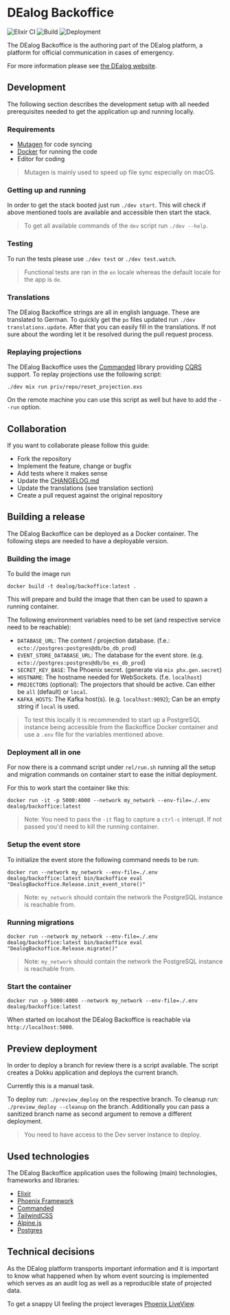 # DEalog Backoffice

![Elixir CI](https://github.com/DEalog/backoffice/workflows/Elixir/badge.svg)
![Build](https://github.com/DEalog/backoffice/workflows/Build/badge.svg)
![Deployment](https://github.com/DEalog/backoffice/workflows/Deployment/badge.svg)

The DEalog Backoffice is the authoring part of the DEalog platform, a platform
for official communication in cases of emergency.

For more information please see [the DEalog website](https://dealog.info).

## Development

The following section describes the development setup with all needed
prerequisites needed to get the application up and running locally.

### Requirements

- [Mutagen](https://mutagen.io) for code syncing
- [Docker](https://docker.io) for running the code
- Editor for coding

> Mutagen is mainly used to speed up file sync especially on macOS.

### Getting up and running

In order to get the stack booted just run `./dev start`. This will check if above
mentioned tools are available and accessible then start the stack.

> To get all available commands of the `dev` script run `./dev --help`.

### Testing

To run the tests please use `./dev test` or `./dev test.watch`.

> Functional tests are ran in the `en` locale whereas the default locale for the
> app is `de`.

### Translations

The DEalog Backoffice strings are all in english language. These are translated
to German. To quickly get the `po` files updated run `./dev translations.update`.
After that you can easily fill in the translations. If not sure about the
wording let it be resolved during the pull request process.

### Replaying projections

The DEalog Backoffice uses the [Commanded](https://commanded.io) library
providing [CQRS](https://www.martinfowler.com/bliki/CQRS.html) support. To
replay projections use the following script:

`./dev mix run priv/repo/reset_projection.exs`

On the remote machine you can use this script as well but have to add the
`--run` option.

## Collaboration

If you want to collaborate please follow this guide:

- Fork the repository
- Implement the feature, change or bugfix
- Add tests where it makes sense
- Update the [CHANGELOG.md](CHANGELOG.md)
- Update the translations (see translation section)
- Create a pull request against the original repository

## Building a release

The DEalog Backoffice can be deployed as a Docker container. The following
steps are needed to have a deployable version.

### Building the image

To build the image run

```
docker build -t dealog/backoffice:latest .
```

This will prepare and build the image that then can be used to spawn a
running container.

The following environment variables need to be set (and respective service need
to be reachable):

- `DATABASE_URL`: The content / projection database. (f.e.: `ecto://postgres:postgres@db/bo_db_prod`)
- `EVENT_STORE_DATABASE_URL`: The database for the event store. (e.g. `ecto://postgres:postgres@db/bo_es_db_prod`)
- `SECRET_KEY_BASE`: The Phoenix secret. (generate via `mix phx.gen.secret`)
- `HOSTNAME`: The hostname needed for WebSockets. (f.e. `localhost`)
- `PROJECTORS` (optional): The projectors that should be active. Can either be `all` (default) or `local`.
- `KAFKA_HOSTS`: The Kafka host(s). (e.g. `localhost:9092`); Can be an empty string if `local` is used.

> To test this locally it is recommended to start up a PostgreSQL instance being
> accessible from the Backoffice Docker container and use a `.env` file for the
> variables mentioned above.

### Deployment all in one

For now there is a command script under `rel/run.sh` running all the setup
and migration commands on container start to ease the initial deployment.

For this to work start the container like this:

```
docker run -it -p 5000:4000 --network my_network --env-file=./.env dealog/backoffice:latest
```

> Note: You need to pass the `-it` flag to capture a `ctrl-c` interupt. If not
> passed you'd need to kill the running container.

### Setup the event store

To initialize the event store the following command needs to be run:

```
docker run --network my_network --env-file=./.env dealog/backoffice:latest bin/backoffice eval "DealogBackoffice.Release.init_event_store()"
```

> Note: `my_network` should contain the network the PostgreSQL instance is
> reachable from.

### Running migrations

```
docker run --network my_network --env-file=./.env dealog/backoffice:latest bin/backoffice eval "DealogBackoffice.Release.migrate()"
```

> Note: `my_network` should contain the network the PostgreSQL instance is
> reachable from.

### Start the container

```
docker run -p 5000:4000 --network my_network --env-file=./.env dealog/backoffice:latest
```

When started on locahost the DEalog Backoffice is reachable via
`http://localhost:5000`.

## Preview deployment

In order to deploy a branch for review there is a script available. The script
creates a Dokku application and deploys the current branch.

Currently this is a manual task.

To deploy run: `./preview_deploy` on the respective branch.
To cleanup run: `./preview_deploy --cleanup` on the branch. Additionally you
can pass a sanitized branch name as second argument to remove a different
deployment.

> You need to have access to the Dev server instance to deploy.

## Used technologies

The DEalog Backoffice application uses the following (main) technologies,
frameworks and libraries:

- [Elixir](https://elixir-lang.org)
- [Phoenix Framework](https://phoenixframework.org)
- [Commanded](https://commanded.io)
- [TailwindCSS](https://tailwindcss.com)
- [Alpine.js](https://github.com/alpinejs/alpine)
- [Postgres](https://www.postgresql.org)

## Technical decisions

As the DEalog platform transports important information and it is important to
know what happened when by whom event sourcing is implemented which serves as
an audit log as well as a reproducible state of projected data.

To get a snappy UI feeling the project leverages
[Phoenix LiveView](https://hexdocs.pm/phoenix_live_view/Phoenix.LiveView.html).
